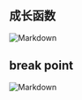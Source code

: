 ## 成长函数
![Markdown](http://i4.nbimg.com/602813/6c2de4cb566aec16.png)
## break point
![Markdown](http://i1.nbimg.com/602813/883bc632121d17b6.png)